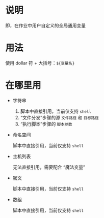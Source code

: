 # 说明
即，在作业中用户自定义的全局通用变量

# 用法

  使用 dollar 符 + 大括号：`${变量名}`

# 在哪里用

  - 字符串

    1. 脚本中直接引用，当前仅支持 `shell`
    2. “文件分发”步骤的源 `文件路径` 和 `目标路径`
    3. “执行脚本”步骤的 `脚本参数`

  - 命名空间

    脚本中直接引用，当前仅支持 `shell`

  - 主机列表

    无法直接引用，需要配合 “魔法变量”

  - 密文

    脚本中直接引用，当前仅支持 `shell`

  - 数组

    脚本中直接引用，当前仅支持 `shell`